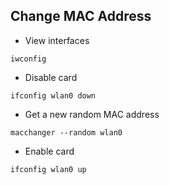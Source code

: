 ## Change MAC Address

- View interfaces

```
iwconfig
```

- Disable card

```
ifconfig wlan0 down
```

- Get a new random MAC address

```
macchanger --random wlan0
```

- Enable card

```
ifconfig wlan0 up
```